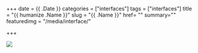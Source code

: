 +++
date = {{ .Date }}
categories = ["interfaces"]
tags = ["interfaces"]
title = "{{ humanize .Name }}"
slug = "{{ .Name }}"
href= ""
summary=""
featuredimg = "/media/interface/"


+++

<img src="/media/interface/{{ .Name }}.png" />
